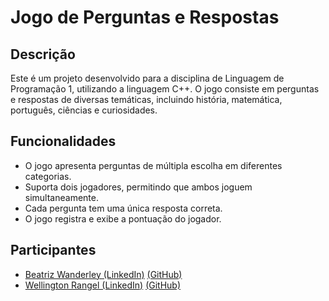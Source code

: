 # Jogo de Perguntas e Respostas

## Descrição
Este é um projeto desenvolvido para a disciplina de Linguagem de Programação 1, utilizando a linguagem C++. O jogo consiste em perguntas e respostas de diversas temáticas, incluindo história, matemática, português, ciências e curiosidades. 

## Funcionalidades
- O jogo apresenta perguntas de múltipla escolha em diferentes categorias.
- Suporta dois jogadores, permitindo que ambos joguem simultaneamente.
- Cada pergunta tem uma única resposta correta.
- O jogo registra e exibe a pontuação do jogador.

## Participantes
- [Beatriz Wanderley (LinkedIn)](https://www.linkedin.com/in/beatrizwg/)
  [(GitHub)](https://github.com/BeatrizWG)  
- [Wellington Rangel (LinkedIn)](https://www.linkedin.com/in/wellington-rangel-42414428a)
  [(GitHub)](https://github.com/wellington0303)

